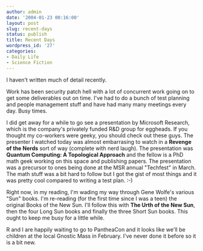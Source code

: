 ```yaml
---
author: admin
date: '2004-01-23 00:16:00'
layout: post
slug: recent-days
status: publish
title: Recent Days
wordpress_id: '27'
categories:
- Daily Life
- Science Fiction
---
```

I haven't written much of detail recently.

Work has been security patch hell with a lot of concurrent work going on to get some deliverables out on time. I've had to do a bunch of test planning and people management stuff and have had many many meetings every day. Busy times.

I did get away for a while to go see a presentation by Microsoft Research, which is the company's privately funded R&D group for eggheads. If you thought my co-workers were geeky, you should check out these guys. The presenter I watched today was almost embarrasing to watch in a <strong>Revenge of the Nerds</strong> sort of way (complete with nerd laugh). The presentation was <strong>Quantum Computing: A Topological Approach</strong> and the fellow is a PhD math geek working on this space and publishing papers. The presentation was a precursor to ones being done at the MSR annual "Techfest" in March. The math stuff was a bit hard to follow but I got the gist of most things and it was pretty cool compared to writing a test plan. :-)

Right now, in my reading, I'm wading my way through Gene Wolfe's various "Sun" books. I'm re-reading (for the first time since I was a teen) the original Books of the New Sun. I'll follow this with <strong>The Urth of the New Sun</strong>, then the four Long Sun books and finally the three Short Sun books. This ought to keep me busy for a little while.

R and I are happily waiting to go to PantheaCon and it looks like we'll be children at the local Gnostic Mass in February. I've never done it before so it is a bit new.
